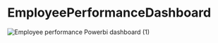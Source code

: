 # EmployeePerformanceDashboard
![Employee performance Powerbi dashboard (1)](https://user-images.githubusercontent.com/120088503/209514455-8c9790a5-d6f0-4f23-bb88-54e81956ddda.png)
